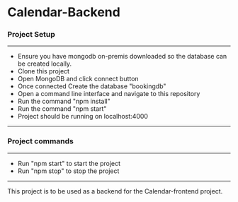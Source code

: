 # Calendar-Backend
### Project Setup
***
* Ensure you have mongodb on-premis downloaded so the database can be created locally.
* Clone this project 
* Open MongoDB and click connect button
* Once connected Create the database "bookingdb"
* Open a command line interface and navigate to this repository
* Run the command "npm install"
* Run the command "npm start"
* Project should be running on localhost:4000
***
### Project commands
***
* Run "npm start" to start the project
* Run "npm stop" to stop the project
***


This project is to be used as a backend for the Calendar-frontend project.
